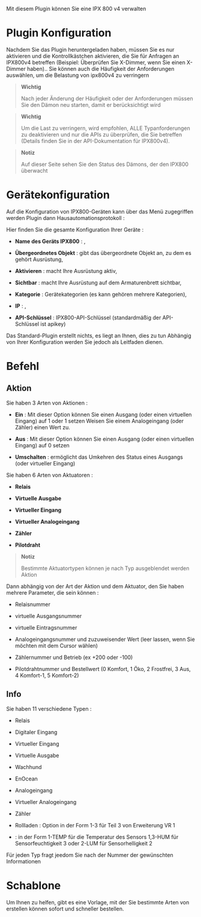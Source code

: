 Mit diesem Plugin können Sie eine IPX 800 v4 verwalten

Plugin Konfiguration 
=======================

Nachdem Sie das Plugin heruntergeladen haben, müssen Sie es nur aktivieren und die Kontrollkästchen aktivieren, die Sie für Anfragen an IPX800v4 betreffen (Beispiel: Überprüfen Sie X-Dimmer, wenn Sie einen X-Dimmer haben).. Sie können auch die Häufigkeit der Anforderungen auswählen, um die Belastung von ipx800v4 zu verringern

> **Wichtig**
>
> Nach jeder Änderung der Häufigkeit oder der Anforderungen müssen Sie den Dämon neu starten, damit er berücksichtigt wird

> **Wichtig**
>
> Um die Last zu verringern, wird empfohlen, ALLE Typanforderungen zu deaktivieren und nur die APIs zu überprüfen, die Sie betreffen (Details finden Sie in der API-Dokumentation für IPX800v4).

> **Notiz**
>
> Auf dieser Seite sehen Sie den Status des Dämons, der den IPX800 überwacht

Gerätekonfiguration 
=============================

Auf die Konfiguration von IPX800-Geräten kann über das Menü zugegriffen werden
Plugin dann Hausautomationsprotokoll :

Hier finden Sie die gesamte Konfiguration Ihrer Geräte :

-   **Name des Geräts IPX800** : ,

-   **Übergeordnetes Objekt** : gibt das übergeordnete Objekt an, zu dem es gehört
    Ausrüstung,

-   **Aktivieren** : macht Ihre Ausrüstung aktiv,

-   **Sichtbar** : macht Ihre Ausrüstung auf dem Armaturenbrett sichtbar,

-   **Kategorie** : Gerätekategorien (es kann gehören
    mehrere Kategorien),

-   **IP** : ,

-   **API-Schlüssel** : IPX800-API-Schlüssel (standardmäßig der API-Schlüssel
    ist apikey)

Das Standard-Plugin erstellt nichts, es liegt an Ihnen, dies zu tun
Abhängig von Ihrer Konfiguration werden Sie jedoch als Leitfaden dienen.

Befehl 
========

Aktion 
------

Sie haben 3 Arten von Aktionen :

-   **Ein** : Mit dieser Option können Sie einen Ausgang (oder einen virtuellen Eingang) auf 1 oder 1 setzen
    Weisen Sie einem Analogeingang (oder Zähler) einen Wert zu.

-   **Aus** : Mit dieser Option können Sie einen Ausgang (oder einen virtuellen Eingang) auf 0 setzen

-   **Umschalten** : ermöglicht das Umkehren des Status eines Ausgangs (oder
    virtueller Eingang)

Sie haben 6 Arten von Aktuatoren :

-   **Relais**

-   **Virtuelle Ausgabe**

-   **Virtueller Eingang**

-   **Virtueller Analogeingang**

-   **Zähler**

-   **Pilotdraht**

> **Notiz**
>
> Bestimmte Aktuatortypen können je nach Typ ausgeblendet werden
> Aktion

Dann abhängig von der Art der Aktion und dem Aktuator, den Sie haben
mehrere Parameter, die sein können :

-   Relaisnummer

-   virtuelle Ausgangsnummer

-   virtuelle Eintragsnummer

-   Analogeingangsnummer und zuzuweisender Wert (leer lassen, wenn
    Sie möchten mit dem Cursor wählen)

-   Zählernummer und Betrieb (ex +200 oder -100)

-   Pilotdrahtnummer und Bestellwert (0 Komfort, 1 Öko, 2 Frostfrei, 3 Aus, 4 Komfort-1, 5 Komfort-2)

Info 
----

Sie haben 11 verschiedene Typen :

-   Relais

-   Digitaler Eingang

-   Virtueller Eingang

-   Virtuelle Ausgabe

-   Wachhund

-   EnOcean

-   Analogeingang

-   Virtueller Analogeingang

-   Zähler

-   Rollladen : Option in der Form 1-3 für Teil 3 von
    Erweiterung VR 1

-    : in der Form 1-TEMP für die Temperatur des Sensors 1,3-HUM
    für Sensorfeuchtigkeit 3 oder 2-LUM für Sensorhelligkeit
    2

Für jeden Typ fragt jeedom Sie nach der Nummer der gewünschten Informationen

Schablone 
========

Um Ihnen zu helfen, gibt es eine Vorlage, mit der Sie bestimmte Arten von erstellen können
sofort und schneller bestellen.